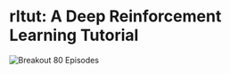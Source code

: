 # rltut: A Deep Reinforcement Learning Tutorial 

![Breakout 80 Episodes](assets/ideas/fair/openaigym.video.0.36495.video000080.gif)
